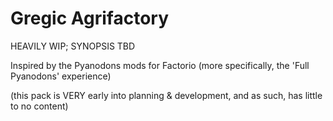 # Gregic Agrifactory
HEAVILY WIP; SYNOPSIS TBD

Inspired by the Pyanodons mods for Factorio (more specifically, the 'Full Pyanodons' experience)

(this pack is VERY early into planning & development, and as such, has little to no content)